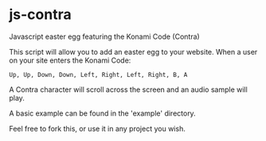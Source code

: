 js-contra
=========

Javascript easter egg featuring the Konami Code (Contra)

This script will allow you to add an easter egg to your website.
When a user on your site enters the Konami Code:

```
Up, Up, Down, Down, Left, Right, Left, Right, B, A
```

A Contra character will scroll across the screen and an audio sample 
will play.

A basic example can be found in the 'example' directory.

Feel free to fork this, or use it in any project you wish.
